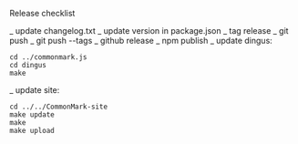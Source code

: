 Release checklist

_ update changelog.txt
_ update version in package.json
_ tag release
_ git push
_ git push --tags
_ github release
_ npm publish
_ update dingus:

    cd ../commonmark.js
    cd dingus
    make

_ update site:

    cd ../../CommonMark-site
    make update
    make
    make upload
